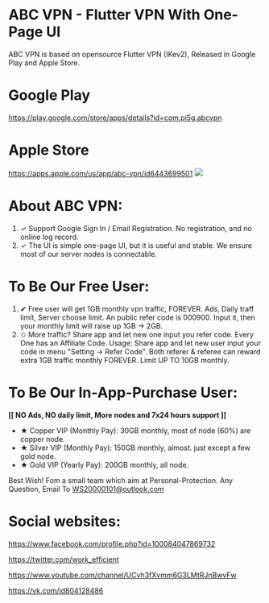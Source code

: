 # ABC VPN - Flutter VPN With One-Page UI
ABC VPN is based on opensource Flutter VPN (IKev2), Released in Google Play and Apple Store.

# Google Play

<https://play.google.com/store/apps/details?id=com.pi5g.abcvpn>

# Apple Store

<https://apps.apple.com/us/app/abc-vpn/id6443699501>
![](screenshots/ios.screenshot.com.pi5g.abcvpn.ios.png)


# About ABC VPN:
1. ✓ Support Google Sign In / Email Registration. No registration, and no online log record.
1. ✓ The UI is simple one-page UI, but it is useful and stable.  We ensure most of our server nodes is connectable. 

# To Be Our Free User: 
1. ✔ Free user will get 1GB monthly vpn traffic, FOREVER. Ads, Daily traff limit, Server choose limit. An public refer code is 000900. Input it, then your monthly limit will raise up 1GB -> 2GB. 
1. ✩ More traffic? Share app and let new one input you refer code. Every One has an Affiliate Code. Usage: Share app and let new user input your code in menu "Setting -> Refer Code". Both referer & referee can reward extra 1GB traffic monthly FOREVER. Limit UP TO 10GB monthly.

# To Be Our In-App-Purchase User: 

**[[ NO Ads, NO daily limit, More nodes and 7x24 hours support ]]**
* ★ Copper VIP (Monthly Pay): 30GB monthly,  most of node (60%) are copper node. 
* ★ Silver VIP (Monthly Pay): 150GB monthly, almost. just except a few gold node. 
* ★ Gold VIP   (Yearly  Pay): 200GB monthly, all node. 

Best Wish! Fom a small team which aim at Personal-Protection. Any Question, Email To WS20000101@outlook.com

# Social websites:

<https://www.facebook.com/profile.php?id=100084047869732>

<https://twitter.com/work_efficient>

<https://www.youtube.com/channel/UCvh3fXvmm6G3LMtRJnBwvFw>

<https://vk.com/id804128486>


